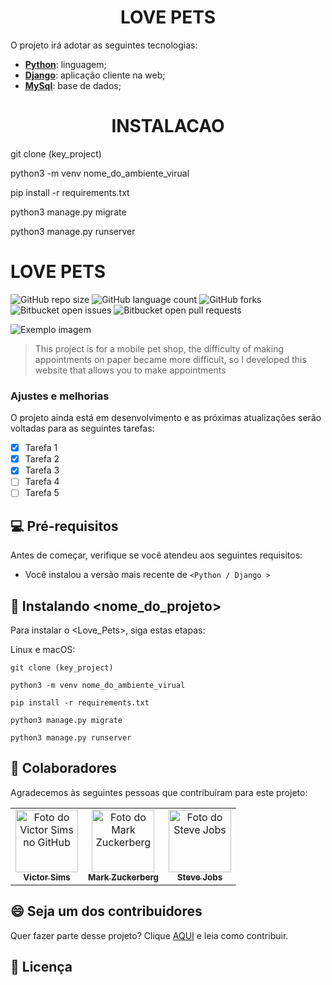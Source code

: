 <h1 align="center">LOVE PETS</h1>
 
O projeto irá adotar as seguintes tecnologias:

- **[Python](https://www.python.org/)**: linguagem;
- **[Django](https://www.djangoproject.com/)**: aplicação cliente na web;
- **[MySql](https://www.mysql.com/)**: base de dados;



<h1 align="center">INSTALACAO</h1>

git clone (key_project)

python3 -m venv nome_do_ambiente_virual

pip install -r requirements.txt

python3 manage.py migrate

python3 manage.py runserver


# LOVE PETS

![GitHub repo size](https://img.shields.io/github/repo-size/iuricode/README-template?style=for-the-badge)
![GitHub language count](https://img.shields.io/github/languages/count/iuricode/README-template?style=for-the-badge)
![GitHub forks](https://img.shields.io/github/forks/iuricode/README-template?style=for-the-badge)
![Bitbucket open issues](https://img.shields.io/bitbucket/issues/iuricode/README-template?style=for-the-badge)
![Bitbucket open pull requests](https://img.shields.io/bitbucket/pr-raw/iuricode/README-template?style=for-the-badge)

<img src="imagem.png" alt="Exemplo imagem">

> This project is for a mobile pet shop, the difficulty of making appointments on paper became more difficult, so I developed this website that allows you to make appointments

### Ajustes e melhorias

O projeto ainda está em desenvolvimento e as próximas atualizações serão voltadas para as seguintes tarefas:

- [x] Tarefa 1
- [x] Tarefa 2
- [x] Tarefa 3
- [ ] Tarefa 4
- [ ] Tarefa 5

## 💻 Pré-requisitos

Antes de começar, verifique se você atendeu aos seguintes requisitos:

- Você instalou a versão mais recente de `<Python / Django >`


## 🚀 Instalando <nome_do_projeto>

Para instalar o <Love_Pets>, siga estas etapas:

Linux e macOS:

```
git clone (key_project)

python3 -m venv nome_do_ambiente_virual

pip install -r requirements.txt

python3 manage.py migrate

python3 manage.py runserver
```


## 🤝 Colaboradores

Agradecemos às seguintes pessoas que contribuíram para este projeto:

<table>
  <tr>
    <td align="center">
      <a href="#" title="defina o título do link">
        <img src=" https://avatars.githubusercontent.com/u/99979031?v=4" width="100px;" alt="Foto do Victor Sims no GitHub"/><br>
        <sub>
          <b>Victor Sims</b>
        </sub>
      </a>
    </td>
    <td align="center">
      <a href="#" title="defina o título do link">
        <img src="https://s2.glbimg.com/FUcw2usZfSTL6yCCGj3L3v3SpJ8=/smart/e.glbimg.com/og/ed/f/original/2019/04/25/zuckerberg_podcast.jpg" width="100px;" alt="Foto do Mark Zuckerberg"/><br>
        <sub>
          <b>Mark Zuckerberg</b>
        </sub>
      </a>
    </td>
    <td align="center">
      <a href="#" title="defina o título do link">
        <img src="https://miro.medium.com/max/360/0*1SkS3mSorArvY9kS.jpg" width="100px;" alt="Foto do Steve Jobs"/><br>
        <sub>
          <b>Steve Jobs</b>
        </sub>
      </a>
    </td>
  </tr>
</table>

## 😄 Seja um dos contribuidores

Quer fazer parte desse projeto? Clique [AQUI](CONTRIBUTING.md) e leia como contribuir.

## 📝 Licença

